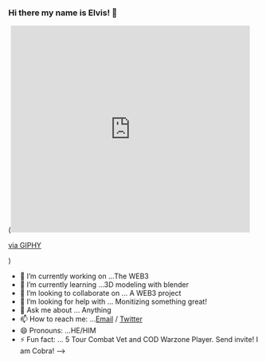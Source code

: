 ### Hi there my name is Elvis! 👋

(<iframe src="https://giphy.com/embed/NQDgko8SLF9HWI4TfW" width="480" height="415" frameBorder="0" class="giphy-embed" allowFullScreen></iframe><p><a href="https://giphy.com/gifs/callofduty-call-of-duty-wwii-ww2-NQDgko8SLF9HWI4TfW">via GIPHY</a></p>)

- 🔭 I’m currently working on ...The WEB3
- 🌱 I’m currently learning ...3D modeling with blender
- 👯 I’m looking to collaborate on ... A WEB3 project
- 🤔 I’m looking for help with ... Monitizing something great!
- 💬 Ask me about ... Anything
- 📫 How to reach me: ...[Email](iamelvisbueno@gmail.com)  /   [Twitter](https://twitter.com/ItsMeCobra100)
- 😄 Pronouns: ...HE/HIM
- ⚡ Fun fact: ... 5 Tour Combat Vet and COD Warzone Player. Send invite! I am Cobra!
-->
